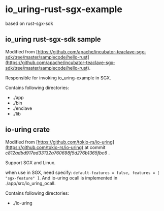 # io_uring-rust-sgx-example
based on rust-sgx-sdk


## io_uring rust-sgx-sdk sample
Modified from [https://github.com/apache/incubator-teaclave-sgx-sdk/tree/master/samplecode/hello-rust](https://github.com/apache/incubator-teaclave-sgx-sdk/tree/master/samplecode/hello-rust).

Responsible for invoking io_uring-example in SGX.

Contains following directories:

- ./app
- ./bin
- ./enclave
- ./lib



## io-uring crate
Modified from [https://github.com/tokio-rs/io-uring](https://github.com/tokio-rs/io-uring) at commit _c812adbd917ad33132a760698f5d276b1365fbc6_ .

Support SGX and Linux.

when use in SGX, need specify: `default-features = false, features = [ "sgx-feature" ]`. And io-uring ocall is implemented in ./app/src/io_uring_ocall.

Contains following directories:

- ./io-uring
